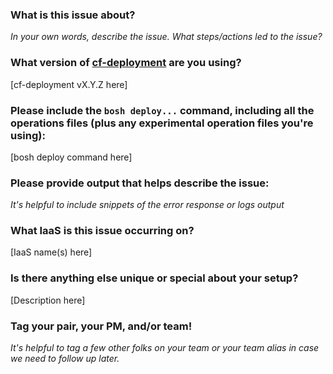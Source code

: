 ### What is this issue about?

_In your own words, describe the issue._
_What steps/actions led to the issue?_


### What version of [cf-deployment](https://github.com/cloudfoundry/cf-deployment/releases) are you using?

[cf-deployment vX.Y.Z here]


### Please include the `bosh deploy...` command, including all the operations files (plus any experimental operation files you're using):

[bosh deploy command here]

### Please provide output that helps describe the issue:

_It's helpful to include snippets of the error response or logs output_


### What IaaS is this issue occurring on?

[IaaS name(s) here]

### Is there anything else unique or special about your setup?

[Description here]

### Tag your pair, your PM, and/or team!
_It's helpful to tag a few other folks on your team or your team alias in case we need to follow up later._
